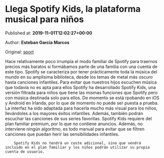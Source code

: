 
# Llega Spotify Kids, la plataforma musical para niños

Published at: **2019-11-01T12:02:27+00:00**

Author: **Esteban García Marcos**

Original: [sport](https://www.sport.es/es/noticias/aplicaciones/llega-spotify-kids-plataforma-musical-para-ninos-7710199)

Hace relativamente poco irrumpía el modo familiar de Spotify para traernos precios más baratos si formábamos parte de una familia con una cuenta de este tipo. Spotify se caracteriza por tener prácticamente toda la música del mundo en su amplísima biblioteca, desde los temas de metal más oscuro hasta canciones infantiles.
Para evitar que nuestros hijos escuchen música que todavía no es apta para ellos Spotify ha desarrollado Spotify Kids, una versión filtrada para niños que tiene las mismas funciones que Spotify pero con música destinada solo para ellos. De momento se está rpobando en iOS y Android en Irlanda, por lo que de momento no puede ser puesta a prueba.
La interfaz ha sido adaptada para hacerla mucho más visual para los niños, llevándoles a los mayores éxitos infantiles. Además, también podrán escuchar las canciones de sus series favoritas.
Spotify Kids requiere del plan familiar premium, por lo que no contiene anuncios. Además, no interviene ningún algoritmo, es todo manual para evitar que se filtren canciones que puedan herir las sensibilidades infantiles. 

        Spotify Kids no tendrá un coste adicional, sino que vendrá incluido en el plan familiar y los niños podrán utilizar su propia cuenta de usuario.
      
